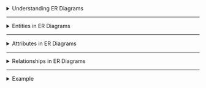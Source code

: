 <details>
<summary>Understanding ER Diagrams</summary>

---

- ER (Entity-Relationship) Diagrams are visual representations used in database design to illustrate the logical structure and relationships between entities in a system.
  
- ER Diagrams help in conceptualizing and designing databases by providing a clear overview of entities, their attributes, and the relationships between them.

- **Components of ER Diagrams:**
  - **Entities:** Represent real-world objects or concepts, such as people, places, or things, with attributes describing them.
  - **Relationships:** Show connections and interactions between entities, defining how they are related to each other.
  - **Attributes:** Characteristics or properties of entities that provide further details about them.

- ER Diagrams serve as a blueprint for database implementation, aiding in better understanding, communication, and maintenance of the database structure.

- ER Diagrams use symbols and notations to depict entities, attributes, and relationships, making it easier to visualize database designs.

</details>

---

<details>
<summary>Entities in ER Diagrams</summary>

---

# Entities in ER Diagrams

- Entities represent real-world objects, concepts, or things within a system that are identifiable and distinguishable.
  
- Entities can include various elements such as Students, Books, Employees, Customers, etc.
  
- Entities are typically depicted as rectangles in ER Diagrams.
  - Each entity has attributes that describe its properties or characteristics.
  - Entities are identified uniquely by their primary keys in a database.
  
- Entities form the core components of a database schema, defining the structure of data storage.

- Entities facilitate organizing and categorizing information in the database system.

</details>

---

<details>
<summary>Attributes in ER Diagrams</summary>

---


# Attributes in ER Diagrams

- Attributes are properties or characteristics that describe entities in a database.
  
- **Types of Attributes:**
  - *Simple Attributes:* Represent single atomic values (e.g., Name, Age).
  - *Composite Attributes:* Composed of multiple smaller attributes (e.g., Address: Street, City, Zip Code).
  - *Derived Attributes:* Calculated or derived from other attributes (e.g., Age can be derived from Date of Birth).
  
- **Examples of Attributes:**
  - Attributes could be Name, ID, ISBN, Title, Author, Quantity, etc.

- Attributes are usually depicted as ovals connected to respective entities.
  
- Attributes provide details and specific information about entities, defining their characteristics.
  
- Attributes help in organizing and storing data efficiently within the database.

</details>

---

<details>
<summary>Relationships in ER Diagrams</summary>

---


#### Relationships in ER Diagrams

- Relationships establish connections and associations between entities in a database system.
  
- **Types of Relationships:**
  - *One-to-One (1:1):* Each entity in the relationship is associated with only one entity in the other side.
  - *One-to-Many (1:M):* One entity in a relationship is associated with multiple entities in the other side.
  - *Many-to-Many (M:N):* Entities on both sides can be associated with multiple entities on the other side.

- Example: A Student borrows many Books; a Book can be borrowed by many Students.

- Relationships are typically depicted as diamonds connected to related entities.
  
- Relationships define how entities interact and relate to each other in a database schema.
  
- Relationships establish the logical connections between entities, shaping the database structure.

</details>

---

<details>
<summary>Example</summary>


If the Diagram below does not load use [this](https://mermaid.ink/img/pako:eNp9UkFugzAQ_Irlc_IBbhDSFqUCSmilSEjVBrbBCtiVMQcE_L2GlEIDxKf17DIzzLqmsUiQGhSlzeAiIY840cfyvAOpb3V_F-Lq2MRxQ-IfRjhkKkPyYQa7FzMYYbNUqZBz3Dla7hz1y3PGYlBM8BOC7ETG5lsJXDFVjWgb8Vvhv1uvzs4MHc-dWp3QLTjuu0WK0oUcH3qxQSGxzXB_J6sV989ecJpq7vTsRchqQXBozfX-GLuwP5doJ6k_HVbVhtZ_vpV0VijnoS2ykqbZbpv6zrFBzpgJfilCMRltu9FmbsYgrBi2kFjVfJfrH6ZQTBeEClhW0A3NUebAEv2M-z-NqEoxx4gaukxAXiMa8VbPQanEseIxNZQscUPL70RH-fvwqfEFWYHtDwNY5EM) image link.


```mermaid
erDiagram
    BOOK {
        BookID INT PK
        Title VARCHAR
        Author VARCHAR
        ISBN VARCHAR
        PublicationYear INT
        Quantity INT
    }

    PUBLICATION {
        PublicationID INT PK
        PublisherName VARCHAR
        PublicationDate DATE
    }

    CATEGORY {
        CategoryID INT PK
        CategoryName VARCHAR
    }

    BOOK_CATEGORY {
        BookID INT FK
        CategoryID INT FK
    }

    BOOK_PUBLICATION {
        BookID INT FK
        PublicationID INT FK
    }

    BOOK ||--|{ BOOK_CATEGORY : belongsTo
    BOOK }|--|| BOOK_PUBLICATION : isPublishedBy
    PUBLICATION }|--|| BOOK_PUBLICATION : hasPublicationDetails
```

</details>

<!-- https://www.mermaidchart.com/app/projects/21030e5e-873f-4377-bb62-3dae3e10870f/diagrams/b2b98989-b71a-43ac-b539-a27454399c7e/version/v0.1/edit -->

